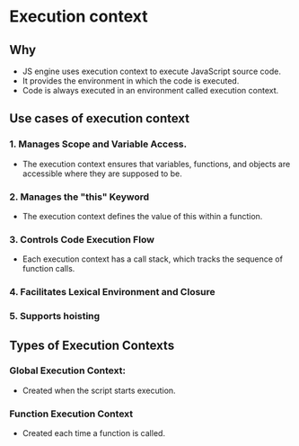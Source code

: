 # Execution context

## Why 

- JS engine uses execution context to execute JavaScript source code.
- It provides the environment in which the code is executed.
- Code is always executed in an environment called execution context.

## Use cases of execution context

###  1. Manages Scope and Variable Access.

- The execution context ensures that variables, functions, and objects are accessible where they are supposed to be.

### 2. Manages the "this" Keyword

- The execution context defines the value of this within a function.

### 3. Controls Code Execution Flow

- Each execution context has a call stack, which tracks the sequence of function calls.

### 4. Facilitates Lexical Environment and Closure

### 5. Supports hoisting


## Types of Execution Contexts

### Global Execution Context:

- Created when the script starts execution.

### Function Execution Context

- Created each time a function is called.
